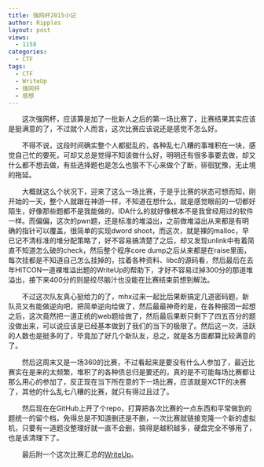 ```yaml
---
title: 强网杯2015小记
author: Ripples
layout: post
views:
  - 1158
categories:
  - CTF
tags:
  - CTF
  - WriteUp
  - 强网杯
  - 感想
---
```

<p style="text-indent: 2em;">
  这次强网杯，应该算是加了一批新人之后的第一场比赛了，比赛结果其实应该是挺满意的了，不过就个人而言，这次比赛应该说还是感觉不怎么好。
</p>

<!--more-->

<p style="text-indent: 2em;">
  不得不说，这段时间确实整个人都挺乱的，各种乱七八糟的事堆积在一块，感觉自己忙的要死，可却又总是觉得不知该做什么好，明明还有很多事要去做，却又什么都不想去做，有些选择题也是怎么也狠不下心来做个了断，徘徊犹豫，无止境的拖延。
</p>

<p style="text-indent: 2em;">
  大概就这么个状况下，迎来了这么一场比赛，于是乎比赛的状态可想而知，刚开始的一天，整个人就跟在神游一样，不知道在想什么，就是感觉眼前的一切都好陌生，好像那些题都不是我能做的，IDA什么的就好像根本不是我曾经用过的软件一样。而偏偏，这次的pwn题，还是标准的堆溢出，之前做堆溢出从来都是有明确的指针可以覆盖，很简单的实现dword shoot，而这次，就是裸的malloc，早已记不清标准的堆分配策略了，好不容易搞清楚了之后，却又发现unlink中有着简直不知道怎么破的check，然后整个程序core dump之后从来都是在raise里面，每次挂都是不知道自己怎么挂掉的，拉着各种资料、libc的源码看，然后最后在去年HITCON一道裸堆溢出题的WriteUp的帮助下，才好不容易过掉300分的那道堆溢出，接下来400分的则是绞尽脑汁也没能在比赛结束前想到解法。
</p>

<p style="text-indent: 2em;">
  不过这次队友真心挺给力的了，mhx过来一起比后果断搞定几道密码题，新队员又有能做逆向吧，把简单逆向给做了，然后最最神奇的是，在各种报团一起想之后，这次竟然把一道正统的web题给做了，然后最后果断只剩下了四五百分的题没做出来，可以说应该是已经基本做到了我们的当下的极限了。然后这一次，活跃的人数也是挺多的了，毕竟加了好几个新队友，总之，就是各方面都算比较满意的了。
</p>

<p style="text-indent: 2em;">
  然后这周末又是一场360的比赛，不过看起来是要没有什么人参加了，最近比赛实在是来的太频繁，堆积了的各种债总归是要还的，真的是不可能每场比赛都让那么用心的参加了，反正现在当下所在意的下一场比赛，应该就是XCTF的决赛了，其他的什么乱七八糟的比赛，就只有得过且过了。
</p>

<p style="text-indent: 2em;">
  然后现在在GitHub上开了个repo，打算把各次比赛的一点东西和平常做到的题统一的留个档，免得总是不知道删还是不删，一次比赛就链接克隆一个新的虚拟机，只要有一道题没整理好就一直不会删，搞得是越积越多，硬盘完全不够用了，也是该清理下了。
</p>

<p style="text-indent: 2em;">
  最后附一个这次比赛汇总的<a href="https://github.com/JayvicWen/CTF/blob/master/2015/Qiangwang%20Cup%20(%E5%BC%BA%E7%BD%91%E6%9D%AF)/writeup/README.md">WriteUp</a>。
</p>

